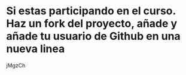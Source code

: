 # Si estas participando en el curso. Haz un fork del proyecto, añade y añade tu usuario de Github en una nueva linea
jMgzCh